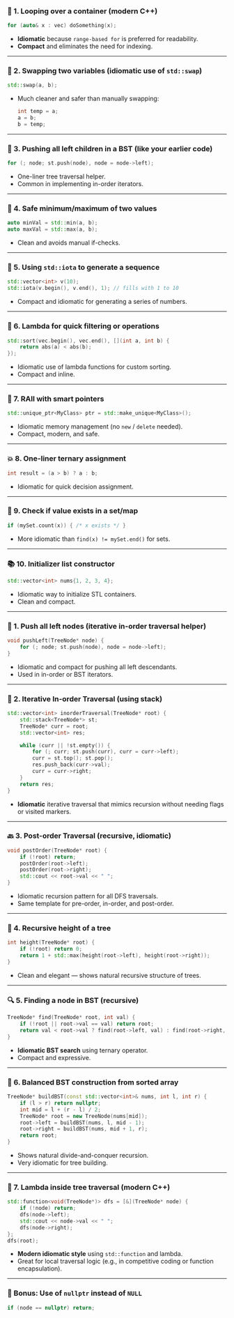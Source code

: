 ### 🚀 1. **Looping over a container (modern C++)**

```cpp
for (auto& x : vec) doSomething(x);
```

* **Idiomatic** because `range-based for` is preferred for readability.
* **Compact** and eliminates the need for indexing.

---

### 🎯 2. **Swapping two variables (idiomatic use of `std::swap`)**

```cpp
std::swap(a, b);
```

* Much cleaner and safer than manually swapping:

  ```cpp
  int temp = a;
  a = b;
  b = temp;
  ```

---

### 🌳 3. **Pushing all left children in a BST (like your earlier code)**

```cpp
for (; node; st.push(node), node = node->left);
```

* One-liner tree traversal helper.
* Common in implementing in-order iterators.

---

### 📌 4. **Safe minimum/maximum of two values**

```cpp
auto minVal = std::min(a, b);
auto maxVal = std::max(a, b);
```

* Clean and avoids manual if-checks.

---

### 🔁 5. **Using `std::iota` to generate a sequence**

```cpp
std::vector<int> v(10);
std::iota(v.begin(), v.end(), 1); // fills with 1 to 10
```

* Compact and idiomatic for generating a series of numbers.

---

### 🎲 6. **Lambda for quick filtering or operations**

```cpp
std::sort(vec.begin(), vec.end(), [](int a, int b) {
    return abs(a) < abs(b);
});
```

* Idiomatic use of lambda functions for custom sorting.
* Compact and inline.

---

### 🧹 7. **RAII with smart pointers**

```cpp
std::unique_ptr<MyClass> ptr = std::make_unique<MyClass>();
```

* Idiomatic memory management (no `new` / `delete` needed).
* Compact, modern, and safe.

---

### 💥 8. **One-liner ternary assignment**

```cpp
int result = (a > b) ? a : b;
```

* Idiomatic for quick decision assignment.

---

### 🧪 9. **Check if value exists in a set/map**

```cpp
if (mySet.count(x)) { /* x exists */ }
```

* More idiomatic than `find(x) != mySet.end()` for sets.

---

### 📚 10. **Initializer list constructor**

```cpp
std::vector<int> nums{1, 2, 3, 4};
```

* Idiomatic way to initialize STL containers.
* Clean and compact.

---

### 🌿 1. **Push all left nodes (iterative in-order traversal helper)**

```cpp
void pushLeft(TreeNode* node) {
    for (; node; st.push(node), node = node->left);
}
```

* Idiomatic and compact for pushing all left descendants.
* Used in in-order or BST iterators.

---

### 🔁 2. **Iterative In-order Traversal (using stack)**

```cpp
std::vector<int> inorderTraversal(TreeNode* root) {
    std::stack<TreeNode*> st;
    TreeNode* curr = root;
    std::vector<int> res;

    while (curr || !st.empty()) {
        for (; curr; st.push(curr), curr = curr->left);
        curr = st.top(); st.pop();
        res.push_back(curr->val);
        curr = curr->right;
    }
    return res;
}
```

* **Idiomatic** iterative traversal that mimics recursion without needing flags or visited markers.

---

### 🔙 3. **Post-order Traversal (recursive, idiomatic)**

```cpp
void postOrder(TreeNode* root) {
    if (!root) return;
    postOrder(root->left);
    postOrder(root->right);
    std::cout << root->val << " ";
}
```

* Idiomatic recursion pattern for all DFS traversals.
* Same template for pre-order, in-order, and post-order.

---

### 🌳 4. **Recursive height of a tree**

```cpp
int height(TreeNode* root) {
    if (!root) return 0;
    return 1 + std::max(height(root->left), height(root->right));
}
```

* Clean and elegant — shows natural recursive structure of trees.

---

### 🔍 5. **Finding a node in BST (recursive)**

```cpp
TreeNode* find(TreeNode* root, int val) {
    if (!root || root->val == val) return root;
    return val < root->val ? find(root->left, val) : find(root->right, val);
}
```

* **Idiomatic BST search** using ternary operator.
* Compact and expressive.

---

### 🧩 6. **Balanced BST construction from sorted array**

```cpp
TreeNode* buildBST(const std::vector<int>& nums, int l, int r) {
    if (l > r) return nullptr;
    int mid = l + (r - l) / 2;
    TreeNode* root = new TreeNode(nums[mid]);
    root->left = buildBST(nums, l, mid - 1);
    root->right = buildBST(nums, mid + 1, r);
    return root;
}
```

* Shows natural divide-and-conquer recursion.
* Very idiomatic for tree building.

---

### 🧠 7. **Lambda inside tree traversal (modern C++)**

```cpp
std::function<void(TreeNode*)> dfs = [&](TreeNode* node) {
    if (!node) return;
    dfs(node->left);
    std::cout << node->val << " ";
    dfs(node->right);
};
dfs(root);
```

* **Modern idiomatic style** using `std::function` and lambda.
* Great for local traversal logic (e.g., in competitive coding or function encapsulation).

---

### 💎 Bonus: Use of `nullptr` instead of `NULL`

```cpp
if (node == nullptr) return;
```





